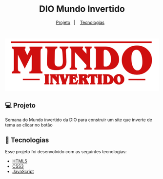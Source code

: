 
<h1 align="center"> DIO Mundo Invertido</h1>

<p align="center">
  <a href="#-projeto">Projeto</a>&nbsp;&nbsp;&nbsp;|&nbsp;&nbsp;&nbsp;
  <a href="#-tecnologias">Tecnologias</a>&nbsp;&nbsp;&nbsp;
</p>

<br>

<p align="center">
  <img src="./images/banner/logo.svg">
</p>

## 💻 Projeto

Semana do Mundo invertido da DIO para construir um site que inverte de tema ao clicar no botão
## 🚀 Tecnologias

Esse projeto foi desenvolvido com as seguintes tecnologias:

- [HTML5](https://www.w3schools.com/html/)
- [CSS3](https://www.w3schools.com/css/)
- [JavaScript](https://www.w3schools.com/javascript/)